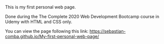 This is my first personal web page.

Done during the The Complete 2020 Web Development Bootcamp course in Udemy with HTML and CSS only.

You can view the page following this link: 
https://sebastian-comba.github.io/My-first-personal-web-page/
